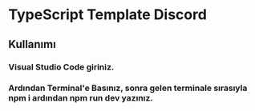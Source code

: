 # TypeScript Template Discord

## Kullanımı
### Visual Studio Code giriniz.
### Ardından Terminal'e Basınız, sonra gelen terminale sırasıyla npm i ardından npm run dev yazınız.
